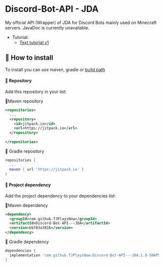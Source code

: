 # Discord-Bot-API - JDA
My official API (Wrapper) of JDA for Discord Bots mainly used on Minecraft servers.
JavaDoc is currently unavailable.

* Tutorial:
  * [Text tutorial v1](https://www.spigotmc.org/resources/discord-bot-api-jda.49783/)

## 🌈 How to install

To install you can use maven, gradle or [build path](https://drive.google.com/open?id=1CcFxBgPwmlsEq37rW7LsxwJqVfAxfm1b)

#### 🍕 Repository

Add this repository in your list:

🎇Maven repository
```xml
<repositories>
  ...
  <repository>
    <id>jitpack.io</id>
    <url>https://jitpack.io</url>
  </repository>
  
</repositories>
```

🎊 Gradle repository
```gradle
repositories {
  ...
  maven { url 'https://jitpack.io' }
}
```

#### 🍔 Project dependency

Add the project dependency to your dependencies list:

🎇Maven dependency
```xml
<dependency>
  <groupId>com.github.TJPlaysNow</groupId>
  <artifactId>Discord-Bot-API---JDA</artifactId>
  <version>bb783a3816</version>
</dependency>
```

🎊 Gradle dependency
```gradle
dependencies {
  implementation 'com.github.TJPlaysNow:Discord-Bot-API---JDA:1.0-SNAPSHOT'
}
```
